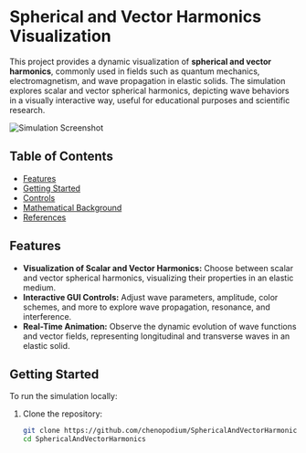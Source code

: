 # Spherical and Vector Harmonics Visualization

This project provides a dynamic visualization of **spherical and vector harmonics**, commonly used in fields such as quantum mechanics, electromagnetism, and wave propagation in elastic solids. The simulation explores scalar and vector spherical harmonics, depicting wave behaviors in a visually interactive way, useful for educational purposes and scientific research.

![Simulation Screenshot](path_to_screenshot_image.png) <!-- Replace with an actual path to your screenshot -->

## Table of Contents
- [Features](#features)
- [Getting Started](#getting-started)
- [Controls](#controls)
- [Mathematical Background](#mathematical-background)
- [References](#references)

## Features
- **Visualization of Scalar and Vector Harmonics:** Choose between scalar and vector spherical harmonics, visualizing their properties in an elastic medium.
- **Interactive GUI Controls:** Adjust wave parameters, amplitude, color schemes, and more to explore wave propagation, resonance, and interference.
- **Real-Time Animation:** Observe the dynamic evolution of wave functions and vector fields, representing longitudinal and transverse waves in an elastic solid.

## Getting Started
To run the simulation locally:
1. Clone the repository:
   ```bash
   git clone https://github.com/chenopodium/SphericalAndVectorHarmonics.git
   cd SphericalAndVectorHarmonics
